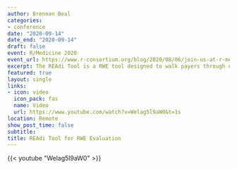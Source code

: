 ```yaml
---
author: Brennan Beal
categories:
- conference
date: "2020-09-14"
date_end: "2020-09-14"
draft: false
event: R/Medicine 2020
event_url: https://www.r-consortium.org/blog/2020/08/06/join-us-at-r-medicine-aug-27-29-2020
excerpt: The REAdi Tool is a RWE tool designed to walk payers through evidence gathering all thee way to making a recommendation. A colleague of mine and I built the tool in collaboration with, and according to research from researchers at the University of Washington's CHOICE Institute.
featured: true
layout: single
links:
- icon: video
  icon_pack: fas
  name: Video
  url: https://www.youtube.com/watch?v=Welag5l9aW0&t=1s
location: Remote
show_post_time: false
subtitle: 
title: REAdi Tool for RWE Evaluation
---
```


{{< youtube "Welag5l9aW0" >}}
